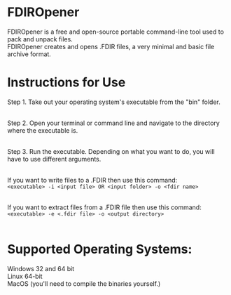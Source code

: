 # FDIROpener<br>

FDIROpener is a free and open-source portable command-line tool used to pack and unpack files.<br>
FDIROpener creates and opens .FDIR files, a very minimal and basic file archive format.<br>

# Instructions for Use<br>

Step 1. Take out your operating system's executable from the "bin" folder.<br><br>

Step 2. Open your terminal or command line and navigate to the directory where the executable is.<br><br>

Step 3. Run the executable. Depending on what you want to do, you will have to use different arguments.<br><br>

If you want to write files to a .FDIR then use this command:<br>
`<executable> -i <input file> OR <input folder> -o <fdir name>`<br><br>

If you want to extract files from a .FDIR file then use this command:<br>
`<executable> -e <.fdir file> -o <output directory>`<br><br>


# Supported Operating Systems:<br>

Windows 32 and 64 bit<br>
Linux 64-bit<br>
MacOS (you'll need to compile the binaries yourself.)

